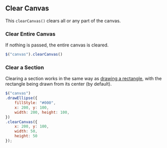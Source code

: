 ## Clear Canvas

This `clearCanvas()` clears all or any part of the canvas.

### Clear Entire Canvas

If nothing is passed, the entire canvas is cleared.

```javascript
$("canvas").clearCanvas()
```

<h3>Clear a Section</h3>

Clearing a section works in the same way as [drawing a rectangle](rectangles.md), with the rectangle being drawn from its center (by default).

```javascript
$("canvas")
.drawEllipse({
    fillStyle: "#000",
    x: 200, y: 100,
    width: 200, height: 100,
})
.clearCanvas({
    x: 200, y: 100,
    width: 50,
    height: 50
});
